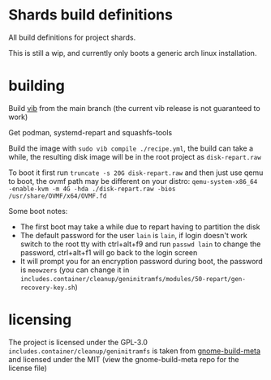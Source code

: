 # Shards build definitions
All build definitions for project shards.


This is still a wip, and currently only boots a generic arch linux installation.

# building
Build [vib](https://github.com/vanilla-os/vib) from the main branch (the current vib release is not guaranteed to work)

Get podman, systemd-repart and squashfs-tools

Build the image with `sudo vib compile ./recipe.yml`, the build can take a while, the resulting disk image will be in the root project as `disk-repart.raw`

To boot it first run `truncate -s 20G disk-repart.raw` and then just use qemu to boot, the ovmf path may be different on your distro:
`qemu-system-x86_64 -enable-kvm -m 4G -hda ./disk-repart.raw -bios /usr/share/OVMF/x64/OVMF.fd`

Some boot notes:
- The first boot may take a while due to repart having to partition the disk
- The default password for the user `lain` is `lain`, if login doesn't work switch to the root tty with ctrl+alt+f9 and run `passwd lain` to change the password, ctrl+alt+f1 will go back to the login screen
- It will prompt you for an encryption password during boot, the password is `meowzers` (you can change it in `includes.container/cleanup/geninitramfs/modules/50-repart/gen-recovery-key.sh`)

# licensing
The project is licensed under the GPL-3.0
`includes.container/cleanup/geninitramfs` is taken from [gnome-build-meta](https://gitlab.gnome.org/gnome/gnome-build-meta) and licensed under the MIT (view the gnome-build-meta repo for the license file)
